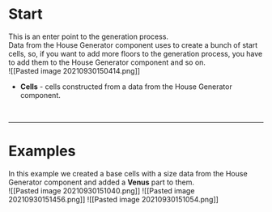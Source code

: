 # **Start**
This is an enter point to the generation process.     
Data from the House Generator component uses to create a bunch of start cells, so, if you want to add more floors to the generation process, you have to add them to the House Generator component and so on.    
![[Pasted image 20210930150414.png]]

- **Cells** - cells constructed from a data from the House Generator component.
<br />

--------

# Examples
In this example we created a base cells with a size data from the House Generator component and added a **Venus** part to them.  
![[Pasted image 20210930151040.png]]
![[Pasted image 20210930151456.png]]
![[Pasted image 20210930151054.png]]